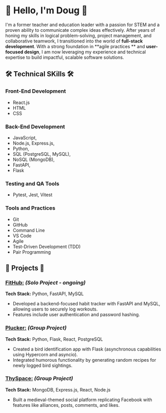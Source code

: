 # 👋 Hello, I'm Doug 👋

I'm a former teacher and education leader with a passion for STEM and a proven ability to communicate complex ideas effectively. After years of honing my skills in logical problem-solving, project management, and collaborative teamwork, I transitioned into the world of **full-stack development**. With a strong foundation in **agile practices ** and **user-focused design**, I am now leveraging my experience and technical expertise to build impactful, scalable software solutions.

## 🛠️ Technical SKills 🛠️ 

### Front-End Development

- React.js
- HTML
- CSS

### Back-End Development

- JavaScript,
- Node.js, Express.js,
- Python,
- SQL (PostgreSQL, MySQL),
- NoSQL (MongoDB),
- FastAPI,
- Flask

### Testing and QA Tools

- Pytest, Jest, Vitest

### Tools and Practices

- Git
- GitHub
- Command Line
- VS Code
- Agile
- Test-Driven Development (TDD)
- Pair Programming

## 🚀 Projects 🚀

### [FitHub:](https://github.com/DougF-5749/exercise_habit_tracker) _(Solo Project - ongoing)_

**Tech Stack:** Python, FastAPI, MySQL

- Developed a backend-focused habit tracker with FastAPI and MySQL, allowing users to securely log workouts.
- Features include user authentication and password hashing.

### [Plucker:](https://github.com/benawcole/plucker_app) _(Group Project)_

**Tech Stack:** Python, Flask, React, PostgreSQL

- Created a bird identification app with Flask (asynchronous capabilities using Hypercorn and asyncio).
- Integrated humorous functionality by generating random recipes for newly logged bird sightings.

### [ThySpace:](https://github.com/SholaF1/acebook_project) _(Group Project)_

**Tech Stack:** MongoDB, Express.js, React, Node.js

- Built a medieval-themed social platform replicating Facebook with features like alliances, posts, comments, and likes.

<!--
**DougF-5749/DougF-5749** is a ✨ _special_ ✨ repository because its `README.md` (this file) appears on your GitHub profile.

Here are some ideas to get you started:

- 🔭 I’m currently working on ...
- 🌱 I’m currently learning ...
- 👯 I’m looking to collaborate on ...
- 🤔 I’m looking for help with ...
- 💬 Ask me about ...
- 📫 How to reach me: ...
- 😄 Pronouns: ...
- ⚡ Fun fact: ...
-->
